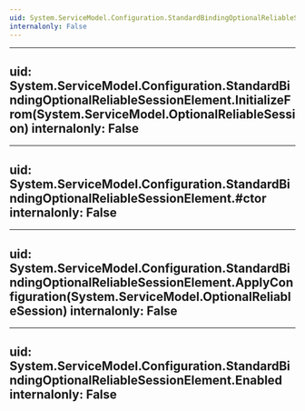 ```yaml
---
uid: System.ServiceModel.Configuration.StandardBindingOptionalReliableSessionElement
internalonly: False
---
```


---
uid: System.ServiceModel.Configuration.StandardBindingOptionalReliableSessionElement.InitializeFrom(System.ServiceModel.OptionalReliableSession)
internalonly: False
---

---
uid: System.ServiceModel.Configuration.StandardBindingOptionalReliableSessionElement.#ctor
internalonly: False
---

---
uid: System.ServiceModel.Configuration.StandardBindingOptionalReliableSessionElement.ApplyConfiguration(System.ServiceModel.OptionalReliableSession)
internalonly: False
---

---
uid: System.ServiceModel.Configuration.StandardBindingOptionalReliableSessionElement.Enabled
internalonly: False
---
